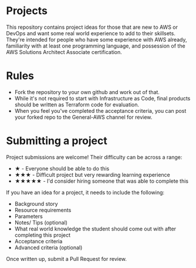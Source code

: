 # Projects
This repository contains project ideas for those that are new to AWS or DevOps and want some real world experience to add to their skillsets.
They're intended for people who have some experience with AWS already, familiarity with at least one programming language, and possession of the AWS Solutions Architect Associate certification.

# Rules
 - Fork the repository to your own github and work out of that.
 - While it's not required to start with Infrastructure as Code, final products should be written as Terraform code for evaluation.
 - When you feel you've completed the acceptance criteria, you can post your forked repo to the General-AWS channel for review.
 
 # Submitting a project
 Project submissions are welcome!  Their difficulty can be across a range:
 - ★ - Everyone should be able to do this
 - ★★★ - Difficult project but very rewarding learning experience
 - ★★★★★ - I'd consider hiring someone that was able to complete this
 
 If you have an idea for a project, it needs to include the following:
 - Background story
 - Resource requirements
 - Parameters
 - Notes/ Tips (optional)
 - What real world knowledge the student should come out with after completing this project
 - Acceptance criteria
 - Advanced criteria (optional)
 
 Once written up, submit a Pull Request for review.
